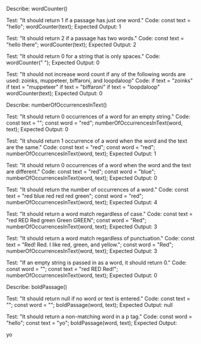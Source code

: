 Describe: wordCounter()

Test: "It should return 1 if a passage has just one word."
Code:
const text = "hello";
wordCounter(text);
Expected Output: 1

Test: "It should return 2 if a passage has two words."
Code:
const text = "hello there";
wordCounter(text);
Expected Output: 2

Test: "It should return 0 for a string that is only spaces."
Code: wordCounter("            ");
Expected Output: 0

Test: "It should not increase word count if any of the following words are used: zoinks, muppeteer, biffaroni, and loopdaloop"
Code:
if text = "zoinks"
if text = "muppeteer"
if text = "biffaroni"
if text = "loopdaloop"
wordCounter(text);
Expected Output: 0



Describe: numberOfOccurrencesInText()

Test: "It should return 0 occurrences of a word for an empty string."
Code:
const text = "";
const word = "red";
numberOfOccurrencesInText(word, text);
Expected Output: 0

Test: "It should return 1 occurrence of a word when the word and the text are the same."
Code:
const text = "red";
const word = "red";
numberOfOccurrencesInText(word, text);
Expected Output: 1

Test: "It should return 0 occurrences of a word when the word and the text are different."
Code:
const text = "red";
const word = "blue";
numberOfOccurrencesInText(word, text);
Expected Output: 0

Test: "It should return the number of occurrences of a word."
Code:
const text = "red blue red red red green";
const word = "red";
numberOfOccurrencesInText(word, text);
Expected Output: 4

Test: "It should return a word match regardless of case."
Code:
const text = "red RED Red green Green GREEN";
const word = "Red";
numberOfOccurrencesInText(word, text);
Expected Output: 3

Test: "It should return a word match regardless of punctuation."
Code:
const text = "Red! Red. I like red, green, and yellow.";
const word = "Red";
numberOfOccurrencesInText(word, text);
Expected Output: 3

Test: "If an empty string is passed in as a word, it should return 0."
Code:
const word = "";
const text = "red RED Red!";
numberOfOccurrencesInText(word, text);
Expected Output: 0



Describe: boldPassage()

Test: "It should return null if no word or text is entered."
Code:
const text = "";
const word = "";
boldPassage(word, text);
Expected Output: null

Test: "It should return a non-matching word in a p tag."
Code:
const word = "hello";
const text = "yo";
boldPassage(word, text);
Expected Output: <p>yo</p>